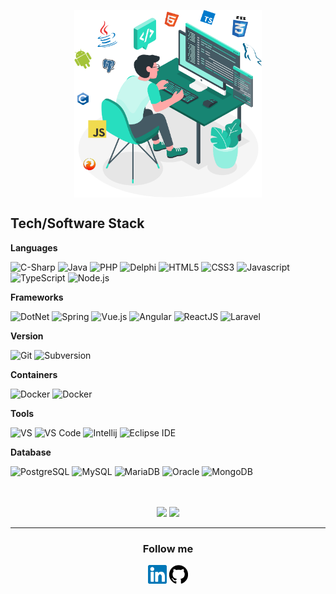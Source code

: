 <p align="center">
<img width="300px" height="300px" align="center" title="LinkedIn" src="https://raw.githubusercontent.com/rpcajr/rpcajr/master/images/couto.svg"/>
</p>

## Tech/Software Stack

**Languages**

![C-Sharp](https://img.shields.io/static/v1?style=for-the-badge&logo=csharp&message=C%20Sharp&label=&color=239120&labelColor=000000)
![Java](https://img.shields.io/static/v1?style=for-the-badge&logo=java&message=Java&label=&color=007396&labelColor=000000)
![PHP](https://img.shields.io/static/v1?style=for-the-badge&logo=php&message=PHP&label=&color=777BB4&labelColor=000000)
![Delphi](https://img.shields.io/static/v1?style=for-the-badge&logo=Delphi&message=Delphi&label=&color=EE1F35&labelColor=000000)
![HTML5](https://img.shields.io/static/v1?style=for-the-badge&logo=html5&message=HTML5&label=&color=E34F26&labelColor=000000)
![CSS3](https://img.shields.io/static/v1?style=for-the-badge&logo=css3&message=CSS3&label=&color=1572B6&labelColor=000000)
![Javascript](https://img.shields.io/static/v1?style=for-the-badge&logo=javascript&message=Javascript&label=&color=F7DF1E&labelColor=000000)
![TypeScript](https://img.shields.io/static/v1?style=for-the-badge&logo=typescript&message=TypeScript&label=&color=3178C6&labelColor=000000)
![Node.js](https://img.shields.io/static/v1?style=for-the-badge&logo=node.js&message=Node.js&label=&color=339933&labelColor=000000)
<br/>

**Frameworks**

![DotNet](https://img.shields.io/static/v1?style=for-the-badge&logo=dotnet&message=.Net&label=&color=512BD4&labelColor=000000)
![Spring](https://img.shields.io/static/v1?style=for-the-badge&logo=Spring&message=Spring&label=&color=6DB33F&labelColor=000000)
![Vue.js](https://img.shields.io/static/v1?style=for-the-badge&logo=vue.js&message=Vue.js&label=&color=4FC08D&labelColor=000000)
![Angular](https://img.shields.io/static/v1?style=for-the-badge&logo=angular&message=Angular&label=&color=DD0031&labelColor=000000)
![ReactJS](https://img.shields.io/static/v1?style=for-the-badge&logo=react&message=ReactJS&label=&color=61DAFB&labelColor=000000)
![Laravel](https://img.shields.io/static/v1?style=for-the-badge&logo=laravel&message=Laravel&label=&color=FF2D20&labelColor=000000)
<br/>

**Version**

![Git](https://img.shields.io/static/v1?style=for-the-badge&logo=git&message=Git&label=&color=F05032&labelColor=000000)
![Subversion](https://img.shields.io/static/v1?style=for-the-badge&logo=subversion&message=Subversion&label=&color=809CC9&labelColor=000000)
<br/>

**Containers**

![Docker](https://img.shields.io/static/v1?style=for-the-badge&logo=docker&message=Docker&label=&color=2496ED&labelColor=000000)
![Docker](https://img.shields.io/static/v1?style=for-the-badge&logo=kubernetes&message=Kubernetes&label=&color=326CE5&labelColor=000000)
<br/>

**Tools**

![VS](https://img.shields.io/static/v1?style=for-the-badge&logo=visual-studio&message=Visual%20Studio&label=&color=007ACC&labelColor=000000)
![VS Code](https://img.shields.io/static/v1?style=for-the-badge&logo=visual-studio-code&message=VS%20Code&label=&color=007ACC&labelColor=000000)
![Intellij](https://img.shields.io/static/v1?style=for-the-badge&logo=Intellij-IDEA&message=Intellij&label=&color=0a63df&labelColor=000000)
![Eclipse IDE](https://img.shields.io/static/v1?style=for-the-badge&logo=Eclipse-IDE&message=Eclipse%20IDE&label=&color=2C2255&labelColor=000000)
<br/>

**Database**

![PostgreSQL](https://img.shields.io/static/v1?style=for-the-badge&logo=postgresql&message=PostgreSQL&label=&color=336791&labelColor=000000)
![MySQL](https://img.shields.io/static/v1?style=for-the-badge&logo=mysql&message=MySQL&label=&color=4479A1&labelColor=000000)
![MariaDB](https://img.shields.io/static/v1?style=for-the-badge&logo=mariadb&message=mariadb&label=&color=003545&labelColor=000000)
![Oracle](https://img.shields.io/static/v1?style=for-the-badge&logo=oracle&message=Oracle&label=&color=F80000&labelColor=000000)
![MongoDB](https://img.shields.io/static/v1?style=for-the-badge&logo=mongodb&message=MongoDB&label=&color=47A248&labelColor=000000)
<br/>
<br/>
<br/>




<p align="center">    
    <img src = "https://github-readme-stats.vercel.app/api?username=rpcajr&show_icons=true&theme=dark&line_height=40">
    <img src = "https://github-readme-stats.vercel.app/api/top-langs/?username=rpcajr&theme=dark">
    <hr/>    
    <h3 align="center">Follow me</h3>
     <p align="center">
       <a href="https://www.linkedin.com/in/phillipe-couto-70655258/"><img height="30" width="30" title="LinkedIn" src="https://raw.githubusercontent.com/rpcajr/rpcajr/master/images/linkedin.svg"/></a>
       <a href="https://github.com/rpcajr"><img  height="30" width="30"  title="GitHub" src="https://raw.githubusercontent.com/rpcajr/rpcajr/master/images/github.svg"/></a>
    </p>
</p>




